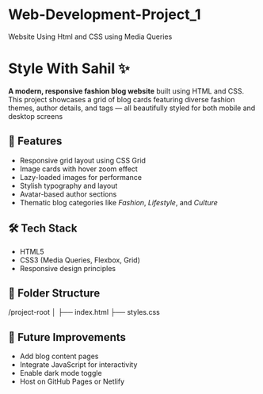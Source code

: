 # Web-Development-Project_1
Website Using Html and CSS using Media Queries
# Style With Sahil ✨

**A modern, responsive fashion blog website** built using HTML and CSS.  
This project showcases a grid of blog cards featuring diverse fashion themes, author details, and tags — all beautifully styled for both mobile and desktop screens

## 📸 Features
- Responsive grid layout using CSS Grid
- Image cards with hover zoom effect
- Lazy-loaded images for performance
- Stylish typography and layout
- Avatar-based author sections
- Thematic blog categories like *Fashion*, *Lifestyle*, and *Culture*

## 🛠️ Tech Stack
- HTML5
- CSS3 (Media Queries, Flexbox, Grid)
- Responsive design principles

## 📁 Folder Structure
/project-root
│
├── index.html
├── styles.css


 ## 📌 Future Improvements
- Add blog content pages
- Integrate JavaScript for interactivity
- Enable dark mode toggle
- Host on GitHub Pages or Netlify
